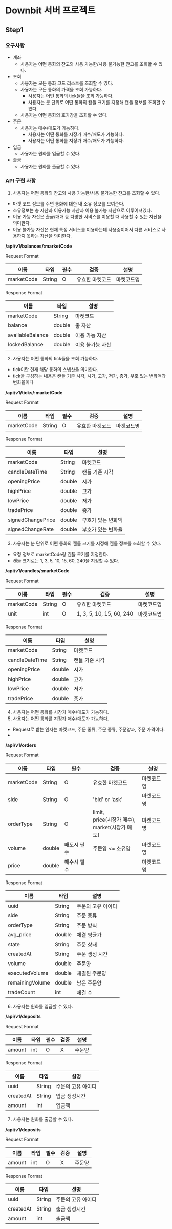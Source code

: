 # Downbit 서버 프로젝트

## Step1
### 요구사항
- 계좌
  - 사용자는 어떤 통화의 잔고와 사용 가능한/사용 불가능한 잔고를 조회할 수 있다.
- 조회
  - 사용자는 모든 통화 코드 리스트를 조회할 수 있다.
  - 사용자는 모든 통화의 가격을 조회 가능하다.
    - 사용자는 어떤 통화의 tick들을 조회 가능하다.
    - 사용자는 분 단위로 어떤 통화의 캔들 크기를 지정해 캔들 정보를 조회할 수 있다.
  - 사용자는 어떤 통화의 호가창을 조회할 수 있다.
- 주문
  - 사용자는 매수/매도가 가능하다.
    - 사용자는 어떤 통화를 시장가 매수/매도가 가능하다.
    - 사용자는 어떤 통화를 지정가 매수/매도가 가능하다.
- 입금
  - 사용자는 원화를 입금할 수 있다.
- 출금
  - 사용자는 원화를 출금할 수 있다.
### API 구현 사항
1. 사용자는 어떤 통화의 잔고와 사용 가능한/사용 불가능한 잔고를 조회할 수 있다.

 - 마켓 코드 정보를 주면 통화에 대한 내 소유 정보를 보여준다.
 - 소유정보는 총 자산과 이용가능 자산과 이용 불가능 자산으로 이루어져있다.
 - 이용 가능 자산은 출금/매매 등 다양한 서비스를 이용할 때 사용할 수 있는 자산을 의미한다.
 - 이용 불가능 자산은 현재 특정 서비스를 이용하는데 사용중이어서 다른 서비스로 사용하지 못하는 자산을 의미한다.

**/api/v1/balances/:marketCode**

Request Format  

| 이름         | 타입     | 필수  | 검증       | 설명    |
|------------|--------|-----|----------|-------|
| marketCode | String | O   | 유효한 마켓코드 | 마켓코드명 |

Response Format

| 이름               | 타입     | 설명        |
|------------------|--------|-----------|
| marketCode       | String | 마켓코드      |
| balance          | double | 총 자산      |
| availableBalance | double | 이용 가능 자산  |
| lockedBalance    | double | 이용 불가능 자산 |

2. 사용자는 어떤 통화의 tick들을 조회 가능하다.
 - tick이란 현재 해당 통화의 스냅샷을 의미한다.
 - tick을 구성하는 내용은 캔들 기준 시각, 시가, 고가, 저가, 종가, 부호 있는 변화액과 변화율이다

**/api/v1/ticks/:marketCode**

Request Format  

| 이름         | 타입     | 필수  | 검증       | 설명    |
|------------|--------|-----|----------|-------|
| marketCode | String | O   | 유효한 마켓코드 | 마켓코드명 |

Response Format

| 이름                | 타입     | 설명         |
|-------------------|--------|------------|
| marketCode        | String | 마켓코드       |
| candleDateTime    | String | 캔들 기준 시각   |
| openingPrice      | double | 시가         |
| highPrice         | double | 고가         |
| lowPrice          | double | 저가         |
| tradePrice        | double | 종가         |
| signedChangePrice | double | 부호가 있는 변화액 |
| signedChangeRate  | double | 부호가 있는 변화율 |

3. 사용자는 분 단위로 어떤 통화의 캔들 크기를 지정해 캔들 정보를 조회할 수 있다.
 - 요청 정보로 marketCode랑 캔들 크기를 지정한다.
 - 캔들 크기로는 1, 3, 5, 10, 15, 60, 240을 지정할 수 있다.

**/api/v1/candles/:marketCode**

Request Format

| 이름         | 타입     | 필수  | 검증                       | 설명    |
|------------|--------|-----|--------------------------|-------|
| marketCode | String | O   | 유효한 마켓코드                 | 마켓코드명 |
| unit       | int    | O   | 1, 3, 5, 10, 15, 60, 240 | 마켓코드명 |

Response Format

| 이름             | 타입     | 설명       |
|----------------|--------|----------|
| marketCode     | String | 마켓코드     |
| candleDateTime | String | 캔들 기준 시각 |
| openingPrice   | double | 시가       |
| highPrice      | double | 고가       |
| lowPrice       | double | 저가       |
| tradePrice     | double | 종가       |

4. 사용자는 어떤 통화를 시장가 매수/매도가 가능하다.
5. 사용자는 어떤 통화를 지정가 매수/매도가 가능하다.
 - Request로 받는 인자는 마켓코드, 주문 종류, 주문 종류, 주문양과, 주문 가격이다.
 - 
**/api/v1/orders**

Request Format

| 이름         | 타입     | 필수     | 검증                                             | 설명    |
|------------|--------|--------|------------------------------------------------|-------|
| marketCode | String | O      | 유효한 마켓코드                                       | 마켓코드명 |
| side       | String | O      | 'bid' or 'ask'                                 | 마켓코드명 |
| orderType  | String | O      | limit, <br/>price(시장가 매수), <br/>market(시장가 매도) | 마켓코드명 |
| volume     | double | 매도시 필수 | 주문양 <= 소유양                                     | 마켓코드명 |
| price      | double | 매수시 필수 |                                                | 마켓코드명 |

Response Format

| 이름              | 타입     | 설명         |
|-----------------|--------|------------|
| uuid            | String | 주문의 고유 아이디 |
| side            | String | 주문 종류      |
| orderType       | String | 주문 방식      |
| avg_price       | double | 체결 평균가     |
| state           | String | 주문 상태      |
| createdAt       | String | 주문 생성 시간   |
| volume          | double | 주문양        |
| executedVolume  | double | 체결된 주문양    |
| remainingVolume | double | 남은 주문양     |
| tradeCount      | int    | 체결 수       |

6. 사용자는 원화를 입금할 수 있다.

**/api/v1/deposits**

Request Format

| 이름     | 타입  | 필수  | 검증  | 설명  |
|--------|-----|-----|-----|-----|
| amount | int | O   | X   | 주문양 |

Response Format

| 이름               | 타입     | 설명         |
|------------------|--------|------------|
| uuid             | String | 주문의 고유 아이디 |
| createdAt        | String | 입금 생성시간    |
| amount           | int    | 입금액        |


7. 사용자는 원화를 출금할 수 있다.

**/api/v1/deposits**

Request Format

| 이름     | 타입  | 필수  | 검증  | 설명  |
|--------|-----|-----|-----|-----|
| amount | int | O   | X   | 주문양 |

Response Format

| 이름        | 타입     | 설명         |
|-----------|--------|------------|
| uuid      | String | 주문의 고유 아이디 |
| createdAt | String | 출금 생성시간    |
| amount    | int    | 출금액        |